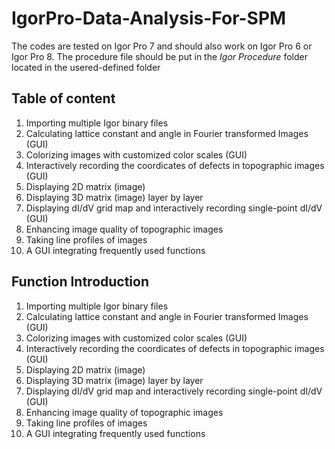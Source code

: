 # IgorPro-Data-Analysis-For-SPM
The codes are tested on Igor Pro 7 and should also work on Igor Pro 6 or Igor Pro 8.
The procedure file should be put in the *Igor Procedure* folder located in the usered-defined folder
## Table of content
1. Importing multiple Igor binary files
2. Calculating lattice constant and angle in Fourier transformed Images (GUI)
3. Colorizing images with customized color scales (GUI)
4. Interactively recording the coordicates of defects in topographic images (GUI)
5. Displaying 2D matrix (image)
6. Displaying 3D matrix (image) layer by layer
7. Displaying dI/dV grid map and interactively recording single-point dI/dV (GUI)
8. Enhancing image quality of topographic images
9. Taking line profiles of images
10. A GUI integrating frequently used functions
## Function Introduction
1. Importing multiple Igor binary files
2. Calculating lattice constant and angle in Fourier transformed Images (GUI)
3. Colorizing images with customized color scales (GUI)
4. Interactively recording the coordicates of defects in topographic images (GUI)
5. Displaying 2D matrix (image)
6. Displaying 3D matrix (image) layer by layer
7. Displaying dI/dV grid map and interactively recording single-point dI/dV (GUI)
8. Enhancing image quality of topographic images
9. Taking line profiles of images
10. A GUI integrating frequently used functions
